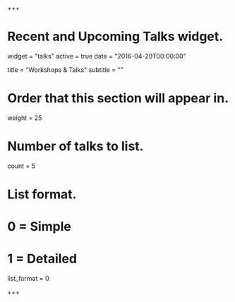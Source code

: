 +++
# Recent and Upcoming Talks widget.
widget = "talks"
active = true
date = "2016-04-20T00:00:00"

title = "Workshops & Talks"
subtitle = ""

# Order that this section will appear in.
weight = 25

# Number of talks to list.
count = 5

# List format.
#   0 = Simple
#   1 = Detailed
list_format = 0

+++
